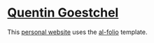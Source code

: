 # [Quentin Goestchel](https://qgoestch.github.io/qgoestch//)

<!-- ALL-CONTRIBUTORS-BADGE:START - Do not remove or modify this section -->
[maintainers]: https://img.shields.io/badge/maintainers-4-success.svg 'Number of maintainers'
<!-- ALL-CONTRIBUTORS-BADGE:END -->

This [personal website](https://qgoestch.github.io/qgoestch//) uses the [al-folio](https://github.com/alshedivat/al-folio) template. 